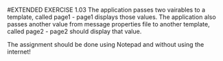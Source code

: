#EXTENDED EXERCISE 1.03
The application passes two vairables to a template, called page1 - page1 displays
those values.
The application also passes another value from message properties file to another
template, called page2 - page2 should display that value.

The assignment should be done using Notepad and without using the internet!